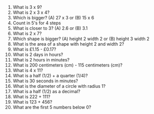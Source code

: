 1. What is 3 x 9?
2. What is 2 x 3 x 4?
3. Which is bigger? (A) 27 x 3 or (B) 15 x 6
4. Count in 5's for 4 steps
5. What is closer to 3? (A) 2.6 or (B) 3.1
6. What is 2 x 7?
7. Which shape is bigger? (A) height 2 width 2 or (B) height 3 width 2
8. What is the area of a shape with height 2 and width 2?
9. What is £1.15 - £0.17?
10. What is 2 days in hours?
11. What is 2 hours in minutes?
12. What is 200 centimeters (cm) - 115 centimeters (cm)?
13. What is 4 x 11?
14. What is a half (1/2) + a quarter (1/4)?
15. What is 30 seconds in minutes?
16. What is the diameter of a circle with radius 1?
17. What is a half (1/2) as a decimal?
18. What is 222 + 111?
19. What is 123 + 456?
20. What are the first 5 numbers below 0?
